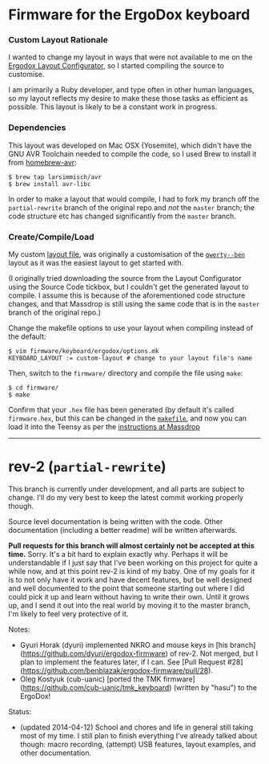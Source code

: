 # Firmware for the ErgoDox keyboard

### Custom Layout Rationale

I wanted to change my layout in ways that were not available to me on the
[Ergodox Layout Configurator](https://www.massdrop.com/ext/ergodox), so I started
compiling the source to customise.

I am primarily a Ruby developer, and type often in other human languages,
so my layout reflects my desire to make these those tasks as efficient as
possible.  This layout is likely to be a constant work in progress.

### Dependencies

This layout was developed on Mac OSX (Yosemite), which didn't have the
GNU AVR Toolchain needed to compile the code, so I used Brew to install it from
[homebrew-avr](https://github.com/larsimmisch/homebrew-avr):

    $ brew tap larsimmisch/avr
    $ brew install avr-libc

In order to make a layout that would compile, I had to fork my branch off the
`partial-rewrite` branch of the original repo and *not* the `master` branch;
the code structure etc has changed significantly from the `master` branch.

### Create/Compile/Load

My custom [layout file](/firmware/keyboard/ergodox/layout/custom-layout.c), was
originally a customisation of the
[`qwerty--ben`](/firmware/keyboard/ergodox/layout/qwerty--ben.c)
layout as it was the easiest layout to get started with.

(I originally tried downloading the source from the Layout Configurator using
the Source Code tickbox, but I couldn't get the generated layout to compile.
I assume this is because of the aforementioned code structure changes, and
that Massdrop is still using the same code that is in the `master` branch of
the original repo.)

Change the makefile options to use your layout when compiling instead of the
default:

    $ vim firmware/keyboard/ergodox/options.mk
    KEYBOARD_LAYOUT := custom-layout # change to your layout file's name

Then, switch to the `firmware/` directory and compile the file using `make`:

    $ cd firmware/
    $ make

Confirm that your `.hex` file has been generated (by default it's called
`firmware.hex`, but this can be changed in the [`makefile`](firmware/makefile),
and now you can load it into the Teensy as per the
[instructions at Massdrop](https://www.massdrop.com/ext/ergodox/assembly#step-13)

---

# rev-2 (`partial-rewrite`)

This branch is currently under development, and all parts are subject to
change.  I'll do my very best to keep the latest commit working properly
though.

Source level documentation is being written with the code.  Other documentation
(including a better readme) will be written afterwards.

**Pull requests for this branch will almost certainly not be accepted at this
time.**
Sorry.  It's a bit hard to explain exactly why.  Perhaps it will be
understandable if I just say that I've been working on this project for quite a
while now, and at this point rev-2 is kind of my baby.  One of my goals for it
is to not only have it work and have decent features, but be well designed and
well documented to the point that someone starting out where I did could pick
it up and learn without having to write their own.  Until it grows up, and I
send it out into the real world by moving it to the master branch, I'm likely
to feel very protective of it.

Notes:
* Gyuri Horak (dyuri) implemented NKRO and mouse keys in [his branch]
  (https://github.com/dyuri/ergodox-firmware) of rev-2.  Not merged, but I plan
  to implement the features later, if I can.  See [Pull Request #28]
  (https://github.com/benblazak/ergodox-firmware/pull/28).
* Oleg Kostyuk (cub-uanic) [ported the TMK firmware]
  (https://github.com/cub-uanic/tmk_keyboard)
  (written by "hasu") to the ErgoDox!

Status:
* (updated 2014-04-12)  School and chores and life in general still taking most
  of my time.  I still plan to finish everything I've already talked about
  though: macro recording, (attempt) USB features, layout examples, and other
  documentation.

